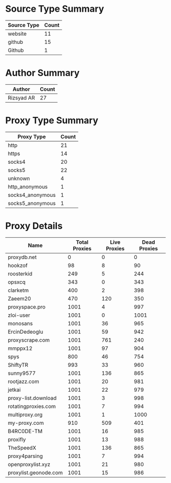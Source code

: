 # Source Type Summary

| Source Type | Count |
|-------------|-------|
| website | 11 |
| github | 15 |
| Github | 1 |


# Author Summary

| Author | Count |
|--------|-------|
| Rizsyad AR | 27 |


# Proxy Type Summary

| Proxy Type | Count |
|------------|-------|
| http | 21 |
| https | 14 |
| socks4 | 20 |
| socks5 | 22 |
| unknown | 4 |
| http_anonymous | 1 |
| socks4_anonymous | 1 |
| socks5_anonymous | 1 |


# Proxy Details

| Name | Total Proxies | Live Proxies | Dead Proxies |
|------|---------------|--------------|---------------|
| proxydb.net | 0 | 0 | 0 |
| hookzof | 98 | 8 | 90 |
| roosterkid | 249 | 5 | 244 |
| opsxcq | 343 | 0 | 343 |
| clarketm | 400 | 2 | 398 |
| Zaeem20 | 470 | 120 | 350 |
| proxyspace.pro | 1001 | 4 | 997 |
| zloi-user | 1001 | 0 | 1001 |
| monosans | 1001 | 36 | 965 |
| ErcinDedeoglu | 1001 | 59 | 942 |
| proxyscrape.com | 1001 | 761 | 240 |
| mmppx12 | 1001 | 97 | 904 |
| spys | 800 | 46 | 754 |
| ShiftyTR | 993 | 33 | 960 |
| sunny9577 | 1001 | 136 | 865 |
| rootjazz.com | 1001 | 20 | 981 |
| jetkai | 1001 | 22 | 979 |
| proxy-list.download | 1001 | 3 | 998 |
| rotatingproxies.com | 1001 | 7 | 994 |
| multiproxy.org | 1001 | 1 | 1000 |
| my-proxy.com | 910 | 509 | 401 |
| B4RC0DE-TM | 1001 | 16 | 985 |
| proxifly | 1001 | 13 | 988 |
| TheSpeedX | 1001 | 136 | 865 |
| proxy4parsing | 1001 | 7 | 994 |
| openproxylist.xyz | 1001 | 21 | 980 |
| proxylist.geonode.com | 1001 | 15 | 986 |

